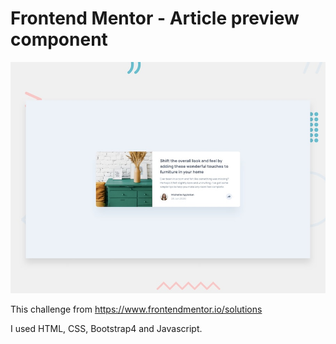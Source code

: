 # Frontend Mentor - Article preview component

![Design preview for the Article preview component coding challenge](./design/desktop-preview.jpg)

This challenge from https://www.frontendmentor.io/solutions

I used HTML, CSS, Bootstrap4 and Javascript.
